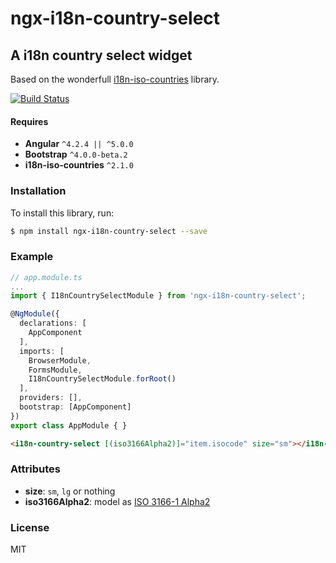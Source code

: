 # ngx-i18n-country-select

## A i18n country select widget

Based on the wonderfull [i18n-iso-countries](https://github.com/michaelwittig/node-i18n-iso-countries) library. 

[![Build Status](https://travis-ci.org/osahner/ngx-i18n-country-select.svg?branch=master)](https://travis-ci.org/osahner/ngx-i18n-country-select)

#### Requires 

* **Angular** `^4.2.4 || ^5.0.0`
* **Bootstrap** `^4.0.0-beta.2`
* **i18n-iso-countries** `^2.1.0`

### Installation

To install this library, run:

```bash
$ npm install ngx-i18n-country-select --save
```

### Example

```ts
// app.module.ts
...
import { I18nCountrySelectModule } from 'ngx-i18n-country-select';

@NgModule({
  declarations: [
    AppComponent
  ],
  imports: [
    BrowserModule,
    FormsModule,
    I18nCountrySelectModule.forRoot()
  ],
  providers: [],
  bootstrap: [AppComponent]
})
export class AppModule { }
```

```html
<i18n-country-select [(iso3166Alpha2)]="item.isocode" size="sm"></i18n-country-select>
```

### Attributes

* **size**: `sm`, `lg` or nothing
* **iso3166Alpha2**: model as [ISO 3166-1 Alpha2](https://en.wikipedia.org/wiki/ISO_3166-1_alpha-2#Officially_assigned_code_elements)


### License

MIT
